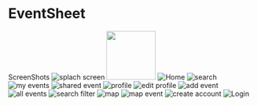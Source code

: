 # EventSheet
ScreenShots
![splach screen](https://user-images.githubusercontent.com/47791578/129800270-0fd61c28-d889-482e-befb-43434c4c5463.jpeg)
<img src="https://user-images.githubusercontent.com/47791578/129800270-0fd61c28-d889-482e-befb-43434c4c5463.jpeg" width="100" height="100">
![Home](https://user-images.githubusercontent.com/47791578/129800292-8165f656-fa5b-449d-912e-391041331567.jpeg)
![search](https://user-images.githubusercontent.com/47791578/129800812-650828aa-b45d-4abb-812b-72579f392d6e.jpeg)
![my events](https://user-images.githubusercontent.com/47791578/129800816-c61314b3-3bcf-4e5b-b89c-61d0ab6a2c14.jpeg)
![shared event](https://user-images.githubusercontent.com/47791578/129800824-a0e35585-57c6-4dfc-a3bb-dc4ca083a5d7.jpeg)
![profile](https://user-images.githubusercontent.com/47791578/129800828-44cf2d11-fcc4-4c16-b457-07fa815e905e.jpeg)
![edit profile](https://user-images.githubusercontent.com/47791578/129800834-71acdb36-cb36-4d5b-8b3a-d5cb0b5f5fb0.jpeg)
![add event](https://user-images.githubusercontent.com/47791578/129800840-a7abc43d-f79d-4a4e-b453-e550591d09b1.jpeg)
![all events](https://user-images.githubusercontent.com/47791578/129800844-7790cdd5-8e1d-4433-80c6-9aba69f7d37d.jpeg)
![search filter](https://user-images.githubusercontent.com/47791578/129800851-d7d8afa4-8726-49fb-86fe-1184add72ea3.jpeg)
![map](https://user-images.githubusercontent.com/47791578/129800853-fdaf5181-19c6-4e87-b05e-f431c4604d97.jpeg)
![map event](https://user-images.githubusercontent.com/47791578/129800858-aa6aeb7e-005b-4dd7-b9b5-d9a5822470b5.jpeg)
![create account](https://user-images.githubusercontent.com/47791578/129800860-25b21663-6da2-4cfc-89f6-92a24c0d8492.jpeg)
![Login](https://user-images.githubusercontent.com/47791578/129800866-43be4560-0af2-44c9-ab7f-87cef3e57cd3.jpeg)
